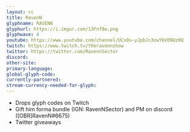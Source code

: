 ```yaml
---
layout: cc
title: RavenN
glyphname: RAVENN
glyphurl: https://i.imgur.com/13Fnf8w.png
glyphwave: 4
youtube: https://www.youtube.com/channel/UCs0u-yJpbJc3zwYbVENUzHQ
twitch: https://www.twitch.tv/theravennshow
twitter: https://twitter.com/RavennSector
discord: 
other-site: 
primary-language: 
global-glyph-code: 
currently-partnered: 
stream-currency-needed-for-glyph: 
---
```

* Drops glyph codes on Twitch
* Gift him forma bundle (IGN: RavenNSector) and PM on discord ([OBR]RavenN#6675)
* Twitter giveaways
